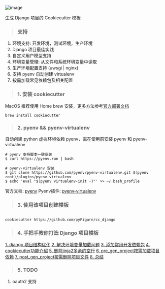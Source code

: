 ![image](https://github.com/pyfs/cc_django/blob/master/images/installing.jpg)

生成 Django 项目的 Cookiecutter 模板

> ### 支持

1. 环境支持: 开发环境，测试环境，生产环境
2. Django 项目最佳实践
3. 自定义用户模型支持
4. 环境变量管理: 从文件和系统环境变量中读取
5. 生产环境配置支持 (uwsgi | nginx)
6. 支持 pyenv 自动创建 virtualenv
7. 按需加载常见依赖包及相关配置

> ### 1. 安装 cookiecutter

MacOS 推荐使用 Home brew 安装，更多方法参考[官方部署文档](https://cookiecutter.readthedocs.io/en/1.7.0/installation.html)

```shell script
brew install cookiecutter
```

> ### 2. pyenv && pyenv-virtualenv

自动创建 python 虚拟环境依赖 pyenv，需在使用前安装 pyenv 和 pyenv-virtualenv

```shell script
# pyenv 支持脚本一键安装
$ curl https://pyenv.run | bash

# pyenv-virtualenv 安装
$ git clone https://github.com/pyenv/pyenv-virtualenv.git $(pyenv root)/plugins/pyenv-virtualenv
$ echo 'eval "$(pyenv virtualenv-init -)"' >> ~/.bash_profile
```

官方文档: [pyenv](https://github.com/pyenv/pyenv)
Pyenv插件: [pyenv-virtualenv](https://github.com/pyenv/pyenv-virtualenv)

> ### 3. 使用该项目创建模板

```shell script

cookiecutter https://github.com/pyFigure/cc_django

```

> ### 4. 手把手教你打造 Django 项目模板

[1. django 项目结构优化](https://github.com/pyfs/cc_django/blob/master/docs/1.%20django%20%E9%A1%B9%E7%9B%AE%E7%BB%93%E6%9E%84%E4%BC%98%E5%8C%96.md)
[2. 解决环境变量加载问题](https://github.com/pyfs/cc_django/blob/master/docs/2.%20%E8%A7%A3%E5%86%B3%E7%8E%AF%E5%A2%83%E5%8F%98%E9%87%8F%E5%8A%A0%E8%BD%BD%E9%97%AE%E9%A2%98.md)
[3. 添加常用开发依赖包](https://github.com/pyfs/cc_django/blob/master/docs/3.%20%E6%B7%BB%E5%8A%A0%E5%B8%B8%E7%94%A8%E5%BC%80%E5%8F%91%E4%BE%9D%E8%B5%96%E5%8C%85.md)
[4. cookiecutter功能介绍](https://github.com/pyfs/cc_django/blob/master/docs/4.%20cookiecutter%E5%8A%9F%E8%83%BD%E4%BB%8B%E7%BB%8D.md)
[5. 删除jinja2多余的空行](https://github.com/pyfs/cc_django/blob/master/docs/5.%20%E5%88%A0%E9%99%A4jinja2%E5%A4%9A%E4%BD%99%E7%9A%84%E7%A9%BA%E8%A1%8C.md)
[6. pre_gen_project按需加载项目依赖](https://github.com/pyfs/cc_django/blob/master/docs/6.%20pre_gen_project%E6%8C%89%E9%9C%80%E5%8A%A0%E8%BD%BD%E9%A1%B9%E7%9B%AE%E4%BE%9D%E8%B5%96.md)
[7. post_gen_project按需删除项目文件](https://github.com/pyfs/cc_django/blob/master/docs/7.%20post_gen_project%E6%8C%89%E9%9C%80%E5%88%A0%E9%99%A4%E9%A1%B9%E7%9B%AE%E6%96%87%E4%BB%B6.md)
[8. 总结](https://github.com/pyfs/cc_django/blob/master/docs/8.%20%E6%80%BB%E7%BB%93.md)

> ### 5. TODO

1. oauth2 支持
